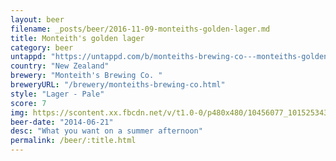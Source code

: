```yaml
---
layout: beer
filename: _posts/beer/2016-11-09-monteiths-golden-lager.md
title: Monteith's golden lager
category: beer
untappd: "https://untappd.com/b/monteiths-brewing-co---monteiths-golden-lager/7400"
country: "New Zealand"
brewery: "Monteith's Brewing Co. "
breweryURL: "/brewery/monteiths-brewing-co.html"
style: "Lager - Pale"
score: 7
img: https://scontent.xx.fbcdn.net/v/t1.0-0/p480x480/10456077_10152534300758745_7454080799516274626_n.jpg?oh=ce46b07922bb4b372d037aaf996cebf9&oe=5A7AE60B
beer-date: "2014-06-21"
desc: "What you want on a summer afternoon"
permalink: /beer/:title.html
---
```

